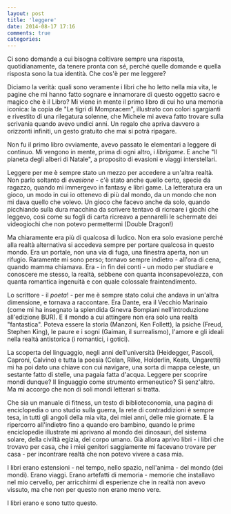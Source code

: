 ```yaml
---
layout: post
title: 'leggere'
date: 2014-08-17 17:16
comments: true
categories: 
---
```

Ci sono domande a cui bisogna coltivare sempre una risposta, quotidianamente, da tenere pronta con sé, perché quelle domande e quella risposta sono la tua identità. Che cos'è per me leggere?

Diciamo la verità: quali sono veramente i libri che ho letto nella mia vita, le pagine che mi hanno fatto sognare e innamorare di questo oggetto sacro e magico che è il Libro? Mi viene in mente il primo libro di cui ho una memoria iconica: la copia de "Le tigri di Mompracem", illustrato con colori sgargianti e rivestito di una rilegatura solenne, che Michele mi aveva fatto trovare sulla scrivania quando avevo undici anni. Un regalo che apriva davvero a orizzonti infiniti, un gesto gratuito che mai si potrà ripagare. 

Non fu il primo libro ovviamente, avevo passato le elementari a leggere di continuo. Mi vengono in mente, prima di ogni altro, i *librigame*. E anche "Il pianeta degli alberi di Natale", a proposito di evasioni e viaggi interstellari.

Leggere per me è sempre stato un mezzo per accedere a un'altra realtà. Non parlo soltanto di *evasione* - c'è stato anche quello certo, specie da ragazzo, quando mi immergevo in fantasy e libri game. La letteratura era un gioco, un modo in cui io ottenevo di più dal mondo, da un mondo che non mi dava quello che volevo. Un gioco che facevo anche da solo, quando picchiando sulla dura macchina da scrivere tentavo di ricreare i giochi che leggevo, così come su fogli di carta ricreavo a pennarelli le schermate dei videogiochi che non potevo permettermi (Double Dragon!)

Ma chiaramente era più di qualcosa di ludico. Non era solo evasione perché alla realtà alternativa si accedeva sempre per portare qualcosa in questo mondo. Era un portale, non una via di fuga, una finestra aperta, non un rifugio. Raramente mi sono perso; tornavo sempre indietro - all'ora di cena, quando mamma chiamava. Era - in fin dei conti - un modo per studiare e conoscere me stesso, la realtà, sebbene con quanta inconsapevolezza, con quanta romantica ingenuità e con quale colossale fraintendimento.

Lo scrittore - il *poeta*! - per me è sempre stato colui che andava in un'altra dimensione, e tornava a raccontare. Era Dante, era il Vecchio Marinaio (come mi ha insegnato la splendida Ginevra Bompiani nell'introduzione all'edizione BUR). E il mondo a cui attingere non era solo una realtà "fantastica". Poteva essere la storia (Manzoni, Ken Follett), la psiche (Freud, Stephen King), le paure e i sogni (Gaiman, il surrealismo), l'amore e gli ideali nella realtà antistorica (i romantici, i gotici).

La scoperta del linguaggio, negli anni dell'università (Heidegger, Pascoli, Caproni, Calvino) e tutta la poesia (Celan, Rilke, Holderlin, Keats, Ungaretti) mi ha poi dato una chiave con cui navigare, una sorta di mappa celeste, un sestante fatto di stelle, una pagaia fatta d'acqua.
Leggere per scoprire mondi dunque? Il linguaggio come strumento ermeneutico? Sì senz'altro. Ma mi accorgo che non di soli mondi letterari si tratta.

Che sia un manuale di fitness, un testo di biblioteconomia, una pagina di enciclopedia o uno studio sulla guerra, la rete di contraddizioni è sempre tesa, in tutti gli angoli della mia vita, dei miei anni, delle mie giornate. E la ripercorro all'indietro fino a quando ero bambino, quando le prime enciclopedie illustrate mi aprivano al mondo dei dinosauri, del sistema solare, della civiltà egizia, del corpo umano. Già allora aprivo libri - i libri che trovavo per casa, che i miei genitori saggiamente mi facevano trovare per casa - per incontrare realtà che non potevo vivere a casa mia.

I libri erano estensioni - nel tempo, nello spazio, nell'anima - del mondo (dei mondi). Erano viaggi. Erano artefatti di memoria - memorie che installavo nel mio cervello, per arricchirmi di esperienze che in realtà non avevo vissuto, ma che non per questo non erano meno vere.

I libri erano e sono tutto questo.